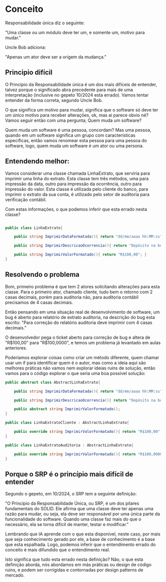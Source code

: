 # Conceito

Responsabilidade única diz o seguinte: 

"Uma classe ou um módulo deve ter um, e somente um, motivo para mudar."

Uncle Bob adiciona:

"Apenas um ator deve ser a origem da mudança."

## Principio difícil

O Principio da Responsabilidade única é um dos mais difíceis de entender, talvez porque o significado abra precedente para mais de uma interpretação (inclusive no gepeto 10\/2024 esta errado).
Vamos tentar entender da forma correta, segundo Uncle Bob.

O que significa um motivo para mudar, significa que o software só deve ter um único motivo para receber alterações, ok, mas ai parece obvio né? Vamos seguir então com uma pergunta;
Quem muda um software?

Quem muda um software é uma pessoa, concordam?
Mas uma pessoa, quando em um software significa um grupo com características especificas, então vamos renomear esta pessoa para uma pessoa do software, logo, quem muda um software é um ator ou uma persona.


## Entendendo melhor:

Vamos considerar uma classe chamada LinhaExtrato, que serviria para imprimir uma linha do extrato.
Esta classe tem três métodos, uma para impressão da data, outro para impressão da ocorrência, outro para impressão do valor.
Esta classe é utilizada pelo cliente do banco, para imprimir o extrato da sua conta, é utilizado pelo setor de auditoria para verificação contábil.

Com estas informações, o que podemos inferir que esta errado nesta classe? 

```csharp

public class LinhaExtrato{

    public string ImprimirDataFormatada(){ return "dd/mm/aaaa hh:MM:ss"; }

    public string ImprimirDescricaoOcorrencia(){ return "Depósito na boca do caixa."}

    public string ImprimirValorFormatado(){ return "R$100,00"; }
}
```

## Resolvendo o problema

Bom, primeiro problema é que tem 2 atores solicitando alterações para esta classe.
Para o primeiro ator, chamado cliente, tudo bem o retorno com 2 casas decimais, porém para auditoria não, para auditoria contábil precisamos de 4 casas decimais.

Então pensando em uma situação real de desenvolvimento de software, um bug é aberto para relatório de extrato auditoria, na descrição do bug esta escrito: "Para correção do relatório auditoria deve imprimir com 4 casas decimais."

O desenvolvedor pega o ticket aberto para correção de bug e altera de "R$100,00" para "R$100,0000", e temos um problema já levantado em aulas anteriores.

Poderíamos explorar coisas como criar um método diferente, quem chamar usar um if para identificar quem é o autor, mas como a ideia aqui são melhores práticas não vamos nem explorar ideias ruins de solução, então vamos para o código explorar o que seria uma boa possível solução:

```csharp
public abstract class AbstractLinhaExtrato{

    public string ImprimirDataFormatada(){ return "dd/mm/aaaa hh:MM:ss"; }

    public string ImprimirDescricaoOcorrencia(){ return "Depósito na boca do caixa."; }

    public abstract string ImprimirValorFormatado();
}

public class LinhaExtratoCliente : AbstractLinhaExtrato{

    public override string ImprimirValorFormatado(){ return "R$100,00"; }
}

public class LinhaExtratoAuditoria : AbstractLinhaExtrato{

    public override string ImprimirValorFormatado(){ return "R$100,0000"; }
}
```

## Porque o SRP é o princípio mais difícil de entender

Segundo o gepeto, em 10/2024, o SRP tem a seguinte definição:

"O Princípio da Responsabilidade Única, ou SRP, é um dos pilares fundamentais do SOLID. Ele afirma que uma classe deve ter apenas uma razão para mudar, ou seja, ela deve ser responsável por uma única parte da funcionalidade do software. Quando uma classe faz mais do que o necessário, ela se torna difícil de manter, testar e modificar."

Lembrando que IA aprende com o que esta disponível, neste caso, por mais que seja conhecimento gerado por ele, a base de conhecimento é a base que esta espalhada. Logo, podemos inferir que o entendimento errado do conceito é mais difundido que o entendimento real.

Isto significa que tudo esta errado nesta definição? Não, o que esta definição aborda, nós abordamos em más práticas ou design de código ruins, e podem ser corrigidas e contornadas por design patterns de mercado.